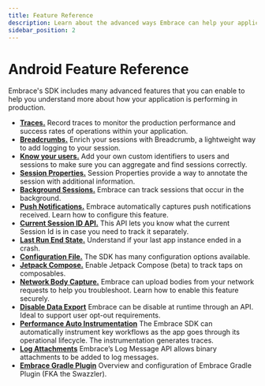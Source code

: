 ```yaml
---
title: Feature Reference
description: Learn about the advanced ways Embrace can help your application
sidebar_position: 2
---
```


# Android Feature Reference

Embrace's SDK includes many advanced features that you can enable to help you understand more about
how your application is performing in production.

* [**Traces.**](/android/features/traces.md) Record traces to monitor the production performance and success rates of operations within your application.
* [**Breadcrumbs.**](/android/features/breadcrumbs.md) Enrich your sessions with Breadcrumb, a lightweight way to add logging to your session. 
* [**Know your users.**](/android/features/identify-users.md) Add your own custom identifiers to users and sessions to make sure you can aggregate and find sessions correctly.
* [**Session Properties.**](/android/features/session-properties.md) Session Properties provide a way to annotate the session with additional information.
* [**Background Sessions.**](/android/features/background-sessions.md) Embrace can track sessions that occur in the background.
* [**Push Notifications.**](/android/features/push-notifications.md) Embrace automatically captures push notifications received. Learn how to configure this feature.
* [**Current Session ID API.**](/android/features/current-session-id-api.md) This API lets you know what the current Session Id is in case you need to track it separately.
* [**Last Run End State.**](/android/features/last-run-end-state.md) Understand if your last app instance ended in a crash.
* [**Configuration File.**](/android/features/configuration-file.md) The SDK has many configuration options available.
* [**Jetpack Compose.**](/android/features/jetpack-compose.md) Enable Jetpack Compose (beta) to track taps on composables.
* [**Network Body Capture.**](/android/features/network-body-capture.md) Embrace can upload bodies from your network requests to help you troubleshoot. Learn how to enable this feature securely.
* [**Disable Data Export**](/android/features/disable-data-export.md) Embrace can be disable at runtime through an API. Ideal to support user opt-out requirements. 
* [**Performance Auto Instrumentation**](/android/features/performance-auto-instrumentation.md) The Embrace SDK can automatically instrument key workflows as the app goes through its operational lifecycle. The instrumentation generates traces.
* [**Log Attachments**](/android/features/log_attachments.md) Embrace’s Log Message API allows binary attachments to be added to log messages.
* [**Embrace Gradle Plugin**](/android/features/embrace-gradle-plugin.md) Overview and configuration of Embrace Gradle Plugin (FKA the Swazzler).
